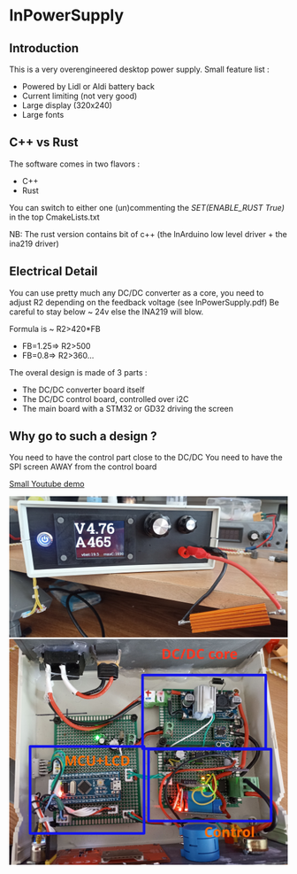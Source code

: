 # lnPowerSupply
## Introduction
This is a very overengineered desktop power supply.
Small feature list :
- Powered by Lidl or Aldi battery back
- Current limiting (not very good)
- Large display (320x240)
- Large fonts 

## C++ vs Rust
The software comes in two flavors :
- C++
- Rust 

You can switch to either one (un)commenting the _SET(ENABLE_RUST True)_ in the top CmakeLists.txt

NB: The rust version contains bit of c++ (the lnArduino low level driver + the ina219 driver)

## Electrical Detail

You can use pretty much any DC/DC converter as a core, you need to adjust R2 depending on the feedback voltage
(see lnPowerSupply.pdf)
Be careful to stay below ~ 24v else the INA219 will blow.

Formula is ~ R2>420*FB 
 * FB=1.25=> R2>500
 * FB=0.8=>  R2>360...

The overal design is made of 3 parts :
- The DC/DC converter board itself
- The DC/DC control board, controlled over i2C
- The main board with a STM32 or GD32 driving the screen

## Why go to such a design ?
You need to have the control part close to the DC/DC
You need to have the SPI screen AWAY from the control board

[Small Youtube demo ](https://youtu.be/UPAjdyqt5LI)

![screenshot](assets/web1.jpg?raw=true "front")
![screenshot](assets/web2.jpg?raw=true "internal")

